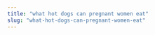 ```yaml
---
title: "what hot dogs can pregnant women eat"
slug: "what-hot-dogs-can-pregnant-women-eat"
---
```


